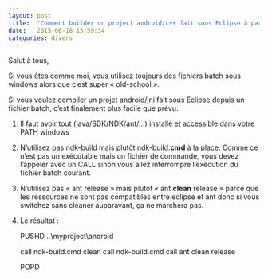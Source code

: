 ```yaml
---
layout: post
title:  "Comment builder un project android/c++ fait sous Eclipse à partir d’un fichier de commande batch"
date:   2015-06-18 15:59:34
categories: divers
---
```


Salut à tous,

Si vous êtes comme moi, vous utilisez toujours des fichiers batch sous windows alors que c’est super « old-school ».

Si vous voulez compiler un projet android/jni fait sous Eclipse depuis un fichier batch, c’est finalement plus facile que prévu.

1) Il faut avoir tout (java/SDK/NDK/ant/…) installé et accessible dans votre PATH windows

2) N’utilisez pas ndk-build mais plutôt ndk-build.__cmd__ à la place.  Comme ce n’est pas un exécutable mais un fichier de commande, vous devez l’appeler avec un CALL sinon vous allez interrompre l’exécution du fichier batch courant.

3) N’utilisez pas « ant release » mais plutôt « ant __clean__ release » parce que les ressources ne sont pas compatibles entre eclipse et ant donc si vous switchez sans cleaner auparavant, ça ne marchera pas.

4) Le résultat :

	PUSHD ..\myproject\android

	call ndk-build.cmd clean
	call ndk-build.cmd
	call ant clean release

	POPD

